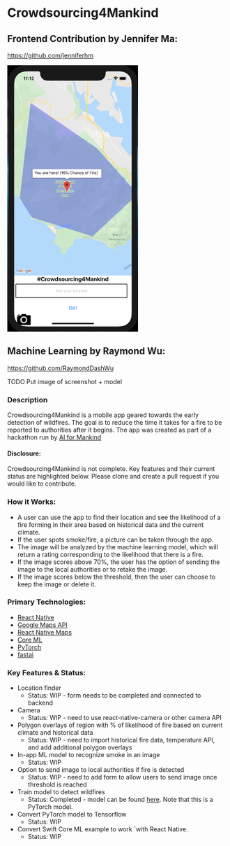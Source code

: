# Crowdsourcing4Mankind

## Frontend Contribution by Jennifer Ma:
https://github.com/jenniferhm

<img src="Crowdsource4Mankind/src/images/screen_shot_simulator.png" alt="crowdsource4mankind screenshot" width="300">

## Machine Learning by Raymond Wu:
https://github.com/RaymondDashWu

TODO Put image of screenshot + model

### Description
Crowdsourcing4Mankind is a mobile app geared towards the early detection of wildfires. The goal is to reduce the time it takes for a fire to be reported to authorities after it begins. The app was created as part of a hackathon run by [AI for Mankind](https://github.com/aiformankind)

#### Disclosure:
Crowdsourcing4Mankind is not complete. Key features and their current status are highlighted below. Please clone and create a pull request if you would like to contribute.

### How it Works:
- A user can use the app to find their location and see the likelihood of a fire forming in their area based on historical data and the current climate. 
- If the user spots smoke/fire, a picture can be taken through the app. 
- The image will be analyzed by the machine learning model, which will return a rating corresponding to the likelihood that there is a fire. 
- If the image scores above 70%, the user has the option of sending the image to the local authorities or to retake the image. 
- If the image scores below the threshold, then the user can choose to keep the image or delete it. 

### Primary Technologies:
- [React Native](https://facebook.github.io/react-native/docs/getting-started)
- [Google Maps API](https://developers.google.com/maps/documentation/javascript/tutorial)
- [React Native Maps](https://github.com/react-native-community/react-native-maps)
- [Core ML](https://developer.apple.com/machine-learning/core-ml/)
- [PyTorch](https://pytorch.org/)
- [fastai](https://www.fast.ai/)

### Key Features & Status:
- Location finder
  - Status: WIP - form needs to be completed and connected to backend
- Camera
  - Status: WIP - need to use react-native-camera or other camera API
- Polygon overlays of region with % of likelihood of fire based on current climate and historical data
  - Status: WIP - need to import historical fire data, temperature API, and add additional polygon overlays
- In-app ML model to recognize smoke in an image
  - Status: WIP
- Option to send image to local authorities if fire is detected
  - Status: WIP - need to add form to allow users to send image once threshold is reached
- Train model to detect wildfires
  - Status: Completed - model can be found [here](https://www.dropbox.com/s/7vp7yija989uy7u/stage-1.pth?dl=0). Note that this is a PyTorch model.
- Convert PyTorch model to Tensorflow
  - Status: WIP
- Convert Swift Core ML example to work `with React Native.
  - Status: WIP